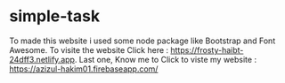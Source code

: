 # simple-task

To made this website i used some node package like Bootstrap and Font Awesome.
To visite the website Click here : https://frosty-haibt-24dff3.netlify.app.
Last one, Know me to Click to viste my website : https://azizul-hakim01.firebaseapp.com/ 
